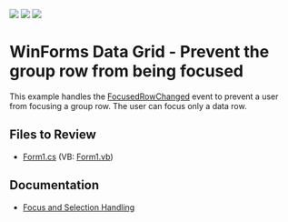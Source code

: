 <!-- default badges list -->
![](https://img.shields.io/endpoint?url=https://codecentral.devexpress.com/api/v1/VersionRange/128630705/13.1.4%2B)
[![](https://img.shields.io/badge/Open_in_DevExpress_Support_Center-FF7200?style=flat-square&logo=DevExpress&logoColor=white)](https://supportcenter.devexpress.com/ticket/details/E460)
[![](https://img.shields.io/badge/📖_How_to_use_DevExpress_Examples-e9f6fc?style=flat-square)](https://docs.devexpress.com/GeneralInformation/403183)
<!-- default badges end -->

# WinForms Data Grid - Prevent the group row from being focused

This example handles the [FocusedRowChanged](https://docs.devexpress.com/WindowsForms/DevExpress.XtraGrid.Views.Base.ColumnView.FocusedRowChanged) event to prevent a user from focusing a group row. The user can focus only a data row.


## Files to Review

* [Form1.cs](./CS/Form1.cs) (VB: [Form1.vb](./VB/Form1.vb))


## Documentation

* [Focus and Selection Handling](https://docs.devexpress.com/WindowsForms/114764/controls-and-libraries/data-grid/focus-and-selection-handling)
